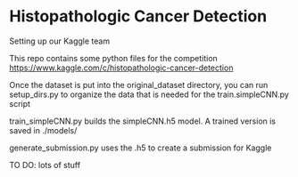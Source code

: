 # Histopathologic Cancer Detection
Setting up our Kaggle team

This repo contains some python files for the competition https://www.kaggle.com/c/histopathologic-cancer-detection

Once the dataset is put into the original_dataset directory, you can run setup_dirs.py to organize the data that
is needed for the train.simpleCNN.py script

train_simpleCNN.py builds the simpleCNN.h5 model. A trained version is saved in ./models/

generate_submission.py uses the .h5 to create a submission for Kaggle

TO DO: lots of stuff
